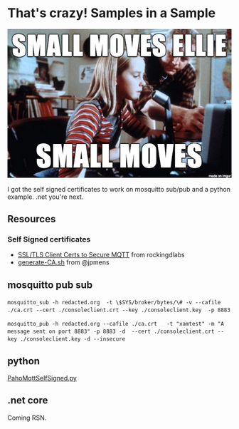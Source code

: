# That's crazy! Samples in a Sample

![](/images/SmallMoves.png)

I got the self signed certificates to work on mosquitto sub/pub and a python example. .net you're next.

## Resources

### Self Signed certificates

* [SSL/TLS Client Certs to Secure MQTT](http://rockingdlabs.dunmire.org/exercises-experiments/ssl-client-certs-to-secure-mqtt) from rockingdlabs
* [generate-CA.sh](https://github.com/owntracks/tools/blob/master/TLS/generate-CA.sh) from @jpmens

## mosquitto pub sub

`mosquitto_sub -h redacted.org  -t \$SYS/broker/bytes/\# -v --cafile ./ca.crt --cert ./consoleclient.crt --key ./consoleclient.key  -p 8883`

`mosquitto_pub -h redacted.org --cafile ./ca.crt   -t "xamtest" -m "A message sent on port 8883" -p 8883 -d  --cert ./consoleclient.crt --key ./consoleclient.key -d --insecure`
## python

[PahoMqttSelfSigned.py](https://github.com/jhalbrecht/XamarinFormsMqttSample/blob/master/Samples/PahoMqttSelfSigned.py)


## .net core

Coming RSN.

